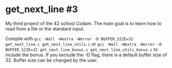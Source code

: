 # get_next_line #3

My third project of the 42 school Codam. The main goal is to learn how to read from a file or the standard input.

Compile with ```gcc -Wall -Wextra -Werror -D BUFFER_SIZE=32 get_next_line.c get_next_line_utils.c``` or ```gcc -Wall -Wextra -Werror -D BUFFER_SIZE=32 get_next_line_bonus.c get_next_line_utils_bonus.c``` to include the bonus. If you exclude the -D flag, there is a default buffer size of 32. Buffer size can be changed by the user.
